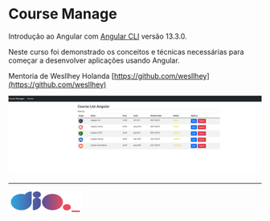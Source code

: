 # Course Manage

Introdução ao Angular com [Angular CLI](https://github.com/angular/angular-cli) versão 13.3.0.

Neste curso foi demonstrado os conceitos e técnicas necessárias para começar a desenvolver aplicações usando Angular.

Mentoria de Wesllhey Holanda [https://github.com/wesllhey](https://github.com/wesllhey)

![img](img.png)

---

![logo](logo.png)
